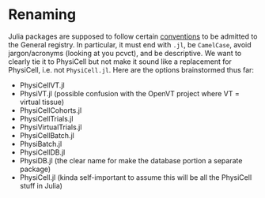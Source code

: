 # Renaming
Julia packages are supposed to follow certain [conventions](https://pkgdocs.julialang.org/v1/creating-packages/#Package-naming-rules) to be admitted to the General registry.
In particular, it must end with `.jl`, be `CamelCase`, avoid jargon/acronyms (looking at you pcvct), and be descriptive.
We want to clearly tie it to PhysiCell but not make it sound like a replacement for PhysiCell, i.e. not `PhysiCell.jl`.
Here are the options brainstormed thus far:
  - PhysiCellVT.jl
  - PhysiVT.jl (possible confusion with the OpenVT project where VT = virtual tissue)
  - PhysiCellCohorts.jl
  - PhysiCellTrials.jl
  - PhysiVirtualTrials.jl
  - PhysiCellBatch.jl
  - PhysiBatch.jl
  - PhysiCellDB.jl
  - PhysiDB.jl (the clear name for make the database portion a separate package)
  - PhysiCell.jl (kinda self-important to assume this will be all the PhysiCell stuff in Julia)